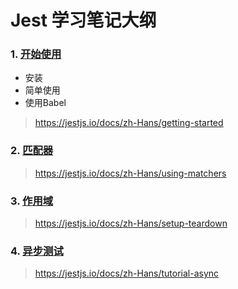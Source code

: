 # Jest 学习笔记大纲

### 1. [开始使用](1.GettingStarted/README.md)

- 安装
- 简单使用
- 使用Babel
> https://jestjs.io/docs/zh-Hans/getting-started 

### 2. [匹配器](2.UsingMatchers/README.md)
> https://jestjs.io/docs/zh-Hans/using-matchers

### 3. [作用域](3.SetupAndTeardown/README.md)
> https://jestjs.io/docs/zh-Hans/setup-teardown

### 4. [异步测试](4.TestingAsynchronousCode/README.md)
> https://jestjs.io/docs/zh-Hans/tutorial-async
